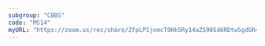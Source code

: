 ```yaml
---
subgroup: "CBBS"
code: "MS14"
myURL: "https://zoom.us/rec/share/ZfpLPIjnmcT9Hk5Ry14aZS905d6RDtw5gdGR4jdTXTABJmePin96BtqnNwm1E2mX.C-LZvbByyXxIEWlg?startTime=1623867224000"
---
```

